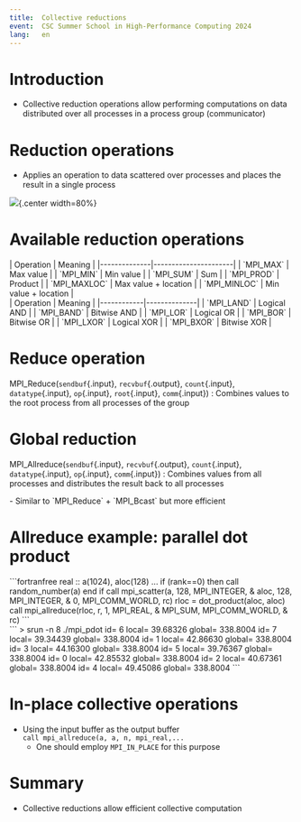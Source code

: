 ```yaml
---
title:  Collective reductions
event:  CSC Summer School in High-Performance Computing 2024
lang:   en
---
```


# Introduction

- Collective reduction operations allow performing computations on data distributed over all processes in a
  process group (communicator)


# Reduction operations

- Applies an operation to data scattered over processes and places the result in a single process

![](img/reduce.png){.center width=80%}

# Available reduction operations

<div class=column>
| Operation    | Meaning              |
|--------------|----------------------|
| `MPI_MAX`    | Max value            |
| `MPI_MIN`    | Min value            |
| `MPI_SUM`    | Sum                  |
| `MPI_PROD`   | Product              |
| `MPI_MAXLOC` | Max value + location |
| `MPI_MINLOC` | Min value + location |
</div>
<div class=column>
| Operation  | Meaning      |
|------------|--------------|
| `MPI_LAND` | Logical AND  |
| `MPI_BAND` | Bitwise AND  |
| `MPI_LOR`  | Logical OR   |
| `MPI_BOR`  | Bitwise OR   |
| `MPI_LXOR` | Logical XOR  |
| `MPI_BXOR` | Bitwise XOR  |
</div>


# Reduce operation

MPI_Reduce(`sendbuf`{.input}, `recvbuf`{.output}, `count`{.input}, `datatype`{.input}, `op`{.input}, `root`{.input}, `comm`{.input})
  : Combines values to the root process from all processes of the group

# Global reduction

MPI_Allreduce(`sendbuf`{.input}, `recvbuf`{.output}, `count`{.input}, `datatype`{.input}, `op`{.input}, `comm`{.input})
  :  Combines values from all processes and distributes the result back to all processes

<p>
- Similar to `MPI_Reduce` + `MPI_Bcast` but more efficient


# Allreduce example: parallel dot product

<div class=column>
```fortranfree
real :: a(1024), aloc(128)
...
if (rank==0) then
    call random_number(a)
end if
call mpi_scatter(a, 128, MPI_INTEGER, &
                 aloc, 128, MPI_INTEGER, &
                 0, MPI_COMM_WORLD, rc)
rloc = dot_product(aloc, aloc)
call mpi_allreduce(rloc, r, 1, MPI_REAL, &
                   MPI_SUM, MPI_COMM_WORLD, &
                   rc)
```
</div>
<div class=column>
```
> srun -n 8 ./mpi_pdot
 id= 6 local= 39.68326  global= 338.8004
 id= 7 local= 39.34439  global= 338.8004
 id= 1 local= 42.86630  global= 338.8004
 id= 3 local= 44.16300  global= 338.8004
 id= 5 local= 39.76367  global= 338.8004
 id= 0 local= 42.85532  global= 338.8004
 id= 2 local= 40.67361  global= 338.8004
 id= 4 local= 49.45086  global= 338.8004
```
</div>


# In-place collective operations

- Using the input buffer as the output buffer<br>
`call mpi_allreduce(a, a, n, mpi_real,...`
    - One should employ `MPI_IN_PLACE` for this purpose

# Summary

- Collective reductions allow efficient collective computation

